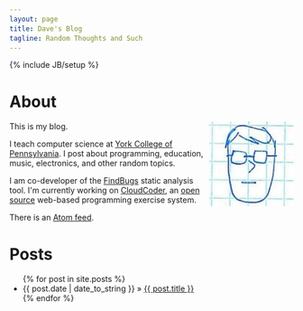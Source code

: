 ```yaml
---
layout: page
title: Dave's Blog
tagline: Random Thoughts and Such
---
```

{% include JB/setup %}

# About

<img style="float: right; width: 150px;" src="img/selfPortrait.jpg" alt="Self portrait" />

This is my blog.

I teach computer science at [York College of Pennsylvania](http://www.ycp.edu).
I post about programming, education, music, electronics, and other random
topics.

I am co-developer of the [FindBugs](http://findbugs.sourceforge.net) static
analysis tool.  I'm currently working on [CloudCoder](http://cloudcoder.org),
an [open source](http://github.com/daveho/CloudCoder) web-based programming exercise system.

There is an [Atom feed](/atom.xml).

# Posts

<ul class="posts">
  {% for post in site.posts %}
    <li><span>{{ post.date | date_to_string }}</span> &raquo; <a href="{{ BASE_PATH }}{{ post.url }}">{{ post.title }}</a></li>
  {% endfor %}
</ul>
